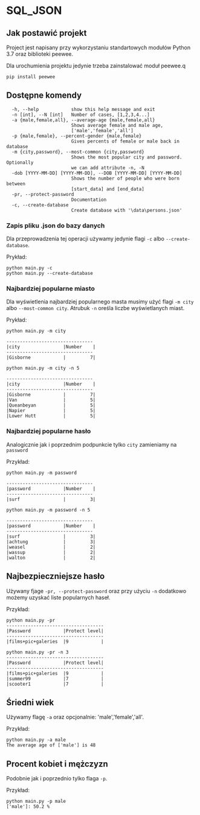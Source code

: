 # SQL_JSON
## Jak postawić projekt 
Project jest napisany przy wykorzystaniu standartowych modułów Python 3.7 oraz biblioteki  peewee.

Dla urochumienia projektu jedynie trzeba zainstalować moduł peewee.q
```commandline
pip install peewee
```

## Dostępne komendy
```commandline
  -h, --help            show this help message and exit
  -n [int], --N [int]   Number of cases, [1,2,3,4...]
  -a {male,female,all}, --average-age {male,female,all}
                        Shows average female and male age,
                        ['male','female','all']
  -p {male,female}, --percent-gender {male,female}
                        Gives percents of female or male back in database
  -m {city,password}, --most-common {city,password}
                        Shows the most popular city and password. Optionally
                        we can add attribute -n, -N
  -dob [YYYY-MM-DD] [YYYY-MM-DD], --DOB [YYYY-MM-DD] [YYYY-MM-DD]
                        Shows the number of people who were born between
                        [start_data] and [end_data]
  -pr, --protect-password
                        Documentation
  -c, --create-database
                        Create database with '\data\persons.json'
```
### Zapis pliku .json do bazy danych
Dla przeprowadzenia tej operacji używamy jedynie flagi ``-c`` albo ``--create-database``.

Prykład: 
```commandline
python main.py -c
python main.py --create-database
```
###  Najbardziej popularne miasto
Dla wyświetlenia najbardziej popularnego masta musimy użyć flagi ``-m city`` 
albo ``--most-common city``. Atrubuk ``-n`` oreśla liczbe wyświetlanych miast.

Prykład:
```commandline
python main.py -m city

--------------------------------
|city                |Number    |
--------------------------------
|Gisborne            |         7|
```
```commandline
python main.py -m city -n 5

--------------------------------
|city                |Number    |
--------------------------------
|Gisborne            |         7|
|Van                 |         5|
|Queanbeyan          |         5|
|Napier              |         5|
|Lower Hutt          |         5|
```

###  Najbardziej popularne hasło
Analogicznie jak i poprzednim podpunkcie tylko ``city`` zamieniamy na ``password``

Przykład:
```commandline
python main.py -m password

--------------------------------
|password            |Number    |
--------------------------------
|surf                |         3|
```
```commandline
python main.py -m password -n 5

--------------------------------
|password            |Number    |
--------------------------------
|surf                |         3|
|achtung             |         3|
|weasel              |         2|
|wassup              |         2|
|walton              |         2|
```

## Najbezpieczniejsze hasło
Używany fjage ``-pr, --protect-password`` oraz przy użyciu ``-n`` dodatkowo możemy uzyskać liste popularnych haseł.

Przykład:
```commandline
python main.py -pr
------------------------------------
|Password            |Protect level|
------------------------------------
|films+pic+galeries  |9            |
```
```commandline
python main.py -pr -n 3
------------------------------------
|Password            |Protect level|
------------------------------------
|films+pic+galeries  |9            |
|summer99            |7            |
|scooter1            |7            |
```

## Śriedni wiek
Używamy flagę ``-a`` oraz opcjonalnie: 'male','female','all'.

Przykład:
```commandline
python main.py -a male
The average age of ['male'] is 48
```

## Procent kobiet i mężczyzn
Podobnie jak i poprzednio tylko flaga ``-p``.

Przykład:
```commandline
python main.py -p male
['male']: 50.2 %
```

